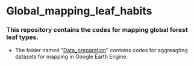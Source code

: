 # Global_mapping_leaf_habits

### This repository contains the codes for mapping global forest leaf types. 

- The folder named "[Data_preparation](https://github.com/haozhima95/Global_mapping_forest_leaf_type/tree/master/Data_preparation)" contains codes for aggreagting datasets for mapping in Google Earth Engine. 
